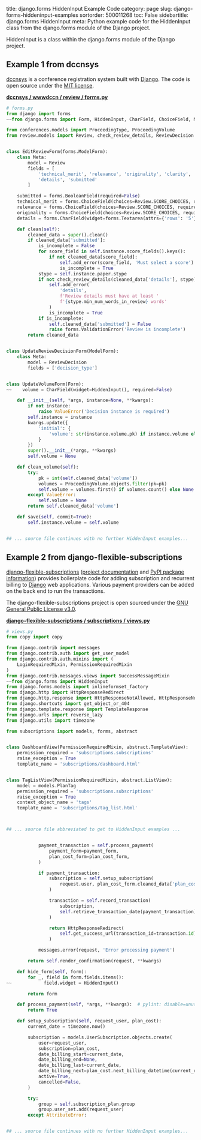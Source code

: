 title: django.forms HiddenInput Example Code
category: page
slug: django-forms-hiddeninput-examples
sortorder: 500011268
toc: False
sidebartitle: django.forms HiddenInput
meta: Python example code for the HiddenInput class from the django.forms module of the Django project.


HiddenInput is a class within the django.forms module of the Django project.


## Example 1 from dccnsys
[dccnsys](https://github.com/dccnconf/dccnsys) is a conference registration
system built with [Django](/django.html). The code is open source under the
[MIT license](https://github.com/dccnconf/dccnsys/blob/master/LICENSE).

[**dccnsys / wwwdccn / review / forms.py**](https://github.com/dccnconf/dccnsys/blob/master/wwwdccn/review/forms.py)

```python
# forms.py
from django import forms
~~from django.forms import Form, HiddenInput, CharField, ChoiceField, ModelForm

from conferences.models import ProceedingType, ProceedingVolume
from review.models import Review, check_review_details, ReviewDecision


class EditReviewForm(forms.ModelForm):
    class Meta:
        model = Review
        fields = [
            'technical_merit', 'relevance', 'originality', 'clarity',
            'details', 'submitted'
        ]

    submitted = forms.BooleanField(required=False)
    technical_merit = forms.ChoiceField(choices=Review.SCORE_CHOICES, required=False)
    relevance = forms.ChoiceField(choices=Review.SCORE_CHOICES, required=False)
    originality = forms.ChoiceField(choices=Review.SCORE_CHOICES, required=False)
    details = forms.CharField(widget=forms.Textarea(attrs={'rows': '5'}), required=False)

    def clean(self):
        cleaned_data = super().clean()
        if cleaned_data['submitted']:
            is_incomplete = False
            for score_field in self.instance.score_fields().keys():
                if not cleaned_data[score_field]:
                    self.add_error(score_field, 'Must select a score')
                    is_incomplete = True
            stype = self.instance.paper.stype
            if not check_review_details(cleaned_data['details'], stype):
                self.add_error(
                    'details',
                    f'Review details must have at least '
                    f'{stype.min_num_words_in_review} words'
                )
                is_incomplete = True
            if is_incomplete:
                self.cleaned_data['submitted'] = False
                raise forms.ValidationError('Review is incomplete')
        return cleaned_data


class UpdateReviewDecisionForm(ModelForm):
    class Meta:
        model = ReviewDecision
        fields = ['decision_type']


class UpdateVolumeForm(Form):
~~    volume = CharField(widget=HiddenInput(), required=False)

    def __init__(self, *args, instance=None, **kwargs):
        if not instance:
            raise ValueError('Decision instance is required')
        self.instance = instance
        kwargs.update({
            'initial': {
                'volume': str(instance.volume.pk) if instance.volume else '',
            }
        })
        super().__init__(*args, **kwargs)
        self.volume = None

    def clean_volume(self):
        try:
            pk = int(self.cleaned_data['volume'])
            volumes = ProceedingVolume.objects.filter(pk=pk)
            self.volume = volumes.first() if volumes.count() else None
        except ValueError:
            self.volume = None
        return self.cleaned_data['volume']

    def save(self, commit=True):
        self.instance.volume = self.volume


## ... source file continues with no further HiddenInput examples...

```


## Example 2 from django-flexible-subscriptions
[django-flexible-subscriptions](https://github.com/studybuffalo/django-flexible-subscriptions)
([project documentation](https://django-flexible-subscriptions.readthedocs.io/en/latest/)
and
[PyPI package information](https://pypi.org/project/django-flexible-subscriptions/))
provides boilerplate code for adding subscription and recurrent billing
to [Django](/django.html) web applications. Various payment providers
can be added on the back end to run the transactions.

The django-flexible-subscriptions project is open sourced under the
[GNU General Public License v3.0](https://github.com/studybuffalo/django-flexible-subscriptions/blob/master/LICENSE).

[**django-flexible-subscriptions / subscriptions / views.py**](https://github.com/studybuffalo/django-flexible-subscriptions/blob/master/subscriptions/./views.py)

```python
# views.py
from copy import copy

from django.contrib import messages
from django.contrib.auth import get_user_model
from django.contrib.auth.mixins import (
    LoginRequiredMixin, PermissionRequiredMixin
)
from django.contrib.messages.views import SuccessMessageMixin
~~from django.forms import HiddenInput
from django.forms.models import inlineformset_factory
from django.http import HttpResponseRedirect
from django.http.response import HttpResponseNotAllowed, HttpResponseNotFound
from django.shortcuts import get_object_or_404
from django.template.response import TemplateResponse
from django.urls import reverse_lazy
from django.utils import timezone

from subscriptions import models, forms, abstract


class DashboardView(PermissionRequiredMixin, abstract.TemplateView):
    permission_required = 'subscriptions.subscriptions'
    raise_exception = True
    template_name = 'subscriptions/dashboard.html'


class TagListView(PermissionRequiredMixin, abstract.ListView):
    model = models.PlanTag
    permission_required = 'subscriptions.subscriptions'
    raise_exception = True
    context_object_name = 'tags'
    template_name = 'subscriptions/tag_list.html'



## ... source file abbreviated to get to HiddenInput examples ...


            payment_transaction = self.process_payment(
                payment_form=payment_form,
                plan_cost_form=plan_cost_form,
            )

            if payment_transaction:
                subscription = self.setup_subscription(
                    request.user, plan_cost_form.cleaned_data['plan_cost']
                )

                transaction = self.record_transaction(
                    subscription,
                    self.retrieve_transaction_date(payment_transaction)
                )

                return HttpResponseRedirect(
                    self.get_success_url(transaction_id=transaction.id)
                )

            messages.error(request, 'Error processing payment')

        return self.render_confirmation(request, **kwargs)

    def hide_form(self, form):
        for _, field in form.fields.items():
~~            field.widget = HiddenInput()

        return form

    def process_payment(self, *args, **kwargs):  # pylint: disable=unused-argument
        return True

    def setup_subscription(self, request_user, plan_cost):
        current_date = timezone.now()

        subscription = models.UserSubscription.objects.create(
            user=request_user,
            subscription=plan_cost,
            date_billing_start=current_date,
            date_billing_end=None,
            date_billing_last=current_date,
            date_billing_next=plan_cost.next_billing_datetime(current_date),
            active=True,
            cancelled=False,
        )

        try:
            group = self.subscription_plan.group
            group.user_set.add(request_user)
        except AttributeError:


## ... source file continues with no further HiddenInput examples...

```


